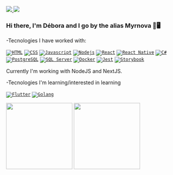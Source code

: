 <a href="https://www.linkedin.com/in/debora-cl/">
  <img src="https://img.icons8.com/fluent/48/000000/linkedin.png"/>
</a>
<a href="mailto:deboraca02.d@gmail.com">
  <img src="https://img.icons8.com/fluent/48/000000/gmail.png"/>
</a>

### Hi there, I'm Débora and I go by the alias Myrnova 👋🖥️

-Tecnologies I have worked with:

<code><a href="https://developer.mozilla.org/pt-BR/docs/Web/HTML" target="_blank"><img src="https://img.icons8.com/color/48/000000/html-5--v1.png" title="HTML"/></a></code>
<code><a href="https://developer.mozilla.org/pt-BR/docs/Web/CSS" target="_blank"><img src="https://img.icons8.com/color/48/000000/css3.png" title="CSS"/></a></code>
<code><a href="https://www.javascript.com" target="_blank"><img src="https://img.icons8.com/color/48/000000/javascript--v1.png" title="Javascript"/></a></code>
<code><a href="https://nodejs.org/en/" target="_blank"><img src="https://img.icons8.com/color/48/000000/nodejs.png" title="Nodejs" /></a></code>
<code><a href="https://reactjs.org" target="_blank"><img src="https://img.icons8.com/color/48/000000/react-native.png" title="React"/></a></code>
<code><a href="https://reactnative.dev" target="_blank"><img src="https://img.icons8.com/nolan/48/react-native.png" title="React Native"/></a></code>
<code><a href="https://docs.microsoft.com/en-us/dotnet/csharp/" target="_blank"><img src="https://img.icons8.com/color/48/000000/c-sharp-logo.png" title="C#"/></a></code>
<code><a href="https://www.postgresql.org" target="_blank"><img src="https://img.icons8.com/color/48/000000/postgreesql.png" title="PostgreSQL"/></a></code>
<code><a href="https://www.microsoft.com/en-us/sql-server/sql-server-downloads?rtc=1" target="_blank"><img src="https://img.icons8.com/external-wanicon-flat-wanicon/48/000000/external-sql-server-big-data-wanicon-flat-wanicon.png" title="SQL Server"/></a></code>
<code><a href="https://nodejs.org/en/" target="_blank"><img src="https://img.icons8.com/fluency/48/000000/docker.png" title="Docker"/></a></code>
<code><a href="https://jestjs.io/" target="_blank"><img src="https://img.icons8.com/external-tal-revivo-shadow-tal-revivo/48/000000/external-jest-can-collect-code-coverage-information-from-entire-projects-logo-shadow-tal-revivo.png" title="Jest"/></a></code>
<code><a href="https://storybook.js.org" target="_blank"><img src="https://img.icons8.com/fluency/48/000000/bookmark.png" title="Storybook" /></a></code>


Currently I'm working with NodeJS and NextJS.

-Tecnologies I'm learning/interested in learning

<code><a href="https://flutter.dev" target="_blank"><img src="https://img.icons8.com/color/48/000000/flutter.png" title="Flutter"/></a></code>
<code><a href="https://go.dev" target="_blank"><img src="https://img.icons8.com/color/48/golang.png" title="Golang"/></a></code>


<img height="180" float="left" src="https://github-readme-stats.vercel.app/api?username=myrnova&show_icons=true&hide_border=true&text_color=bbffff&icon_color=ffffff&bg_color=333333&title_color=ffffff"></img>
<img height="180" float="left" src="https://github-readme-stats.vercel.app/api/top-langs/?username=myrnova&hide_border=true&layout=compact&text_color=bbffff&icon_color=ffffff&bg_color=333333&title_color=ffffff"></img>  
